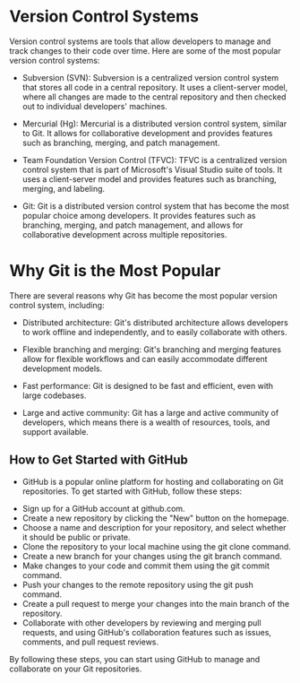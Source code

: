 # Version Control Systems

Version control systems are tools that allow developers to manage and track changes to their code over time. Here are some of the most popular version control systems:

* Subversion (SVN): Subversion is a centralized version control system that stores all code in a central repository. It uses a client-server model, where all changes are made to the central repository and then checked out to individual developers' machines.

* Mercurial (Hg): Mercurial is a distributed version control system, similar to Git. It allows for collaborative development and provides features such as branching, merging, and patch management.

* Team Foundation Version Control (TFVC): TFVC is a centralized version control system that is part of Microsoft's Visual Studio suite of tools. It uses a client-server model and provides features such as branching, merging, and labeling.

* Git: Git is a distributed version control system that has become the most popular choice among developers. It provides features such as branching, merging, and patch management, and allows for collaborative development across multiple repositories.

# Why Git is the Most Popular

There are several reasons why Git has become the most popular version control system, including:

* Distributed architecture: Git's distributed architecture allows developers to work offline and independently, and to easily collaborate with others.

* Flexible branching and merging: Git's branching and merging features allow for flexible workflows and can easily accommodate different development models.

* Fast performance: Git is designed to be fast and efficient, even with large codebases.

* Large and active community: Git has a large and active community of developers, which means there is a wealth of resources, tools, and support available.

## How to Get Started with GitHub

* GitHub is a popular online platform for hosting and collaborating on Git repositories. To get started with GitHub, follow these steps:

    <li>Sign up for a GitHub account at github.com.</li>
    <li>Create a new repository by clicking the "New" button on the homepage.</li>
    <li>Choose a name and description for your repository, and select whether it should be public or private.</li>
    <li>Clone the repository to your local machine using the git clone command.</li>
    <li>Create a new branch for your changes using the git branch command.</li>
    <li>Make changes to your code and commit them using the git commit command.</li>
    <li>Push your changes to the remote repository using the git push command.</li>
    <li>Create a pull request to merge your changes into the main branch of the repository.</li>
    <li>Collaborate with other developers by reviewing and merging pull requests, and using GitHub's collaboration features such as issues, comments, and pull request reviews.</li>

By following these steps, you can start using GitHub to manage and collaborate on your Git repositories.